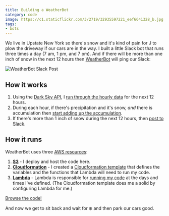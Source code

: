 ```yaml
---
title: Building a WeatherBot
category: code
image: https://c1.staticflickr.com/3/2719/32935597221_eef6641328_b.jpg
tags:
- bots
---
```


We live in Upstate New York so there's snow and it's kind of pain for J to plow the driveway if our cars are in the way. I built a little Slack bot that runs three times a day (7 am, 1 pm, and 7 pm). And if there will be more than one inch of snow in the next 12 hours then [WeatherBot](https://github.com/katydecorah/weatherbot) will ping our Slack:

![WeatherBot Slack Post](https://c1.staticflickr.com/3/2115/33061999005_5b2acd0dd1_b.jpg)

## How it works

1. Using the [Dark Sky API](https://darksky.net/dev/), I [run through the hourly data](https://github.com/katydecorah/weatherbot/blob/86235dc3d851af72b3ebce940943f3f49bc4bdd3/index.js#L29) for the next 12 hours.
2. During each hour, if there's precipitation and it's snow, *and* there is accumulation then [start adding up the accumulation](https://github.com/katydecorah/weatherbot/blob/86235dc3d851af72b3ebce940943f3f49bc4bdd3/index.js#L32-L34).
3. If there's more than 1 inch of snow during the next 12 hours, then [post to Slack](https://github.com/katydecorah/weatherbot/blob/86235dc3d851af72b3ebce940943f3f49bc4bdd3/index.js#L41-L47).

## How it runs

WeatherBot uses three [AWS resources](https://aws.amazon.com/):

1. [**S3**](https://aws.amazon.com/s3/) - I deploy and host the code here.
2. [**Cloudformation**](https://aws.amazon.com/cloudformation/) - I created a [Cloudformation template](https://github.com/katydecorah/weatherbot/blob/master/cloudformation/weatherbot.template.json) that defines the variables and the functions that Lambda will need to run my code.
3. [**Lambda**](https://aws.amazon.com/lambda/) - Lambda is responsible for [running my code](https://github.com/katydecorah/weatherbot/blob/master/cloudformation/weatherbot.template.json#L113-L126) at the days and times I've defined. (The Cloudformation template does me a solid by configuring Lambda for me.)

[Browse the code!](https://github.com/katydecorah/weatherbot)

And now we get to sit back and wait for :snowflake: and then park our cars good.
